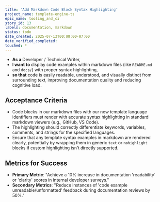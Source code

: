 ```yaml
---
title: 'Add Markdown Code Block Syntax Highlighting'
project_name: template-engine-ts
epic_name: tooling_and_ci
story_id: 13
labels: documentation, markdown
status: todo
date_created: 2025-07-13T00:00:00-07:00
date_verified_completed: 
touched: *
---
```


- **As a** Developer / Technical Writer,
- **I want to** display code examples within markdown files (like `README.md` and `docs/`) with proper syntax highlighting,
- **so that** code is easily readable, understood, and visually distinct from surrounding text, improving documentation quality and reducing cognitive load.

## Acceptance Criteria

- Code blocks in our markdown files with our new template language identifiers must render with accurate syntax highlighting in standard markdown viewers (e.g., GitHub, VS Code).
- The highlighting should correctly differentiate keywords, variables, comments, and strings for the specified languages.
- Ensure that any template syntax examples in markdown are rendered clearly, potentially by wrapping them in generic `text` or `nohighlight` blocks if custom highlighting isn't directly supported.

## Metrics for Success

- **Primary Metric**: "Achieve a 10% increase in documentation 'readability' or 'clarity' scores in internal developer surveys."
- **Secondary Metrics**: "Reduce instances of 'code example unreadable/unformatted' feedback during documentation reviews by 50%."
